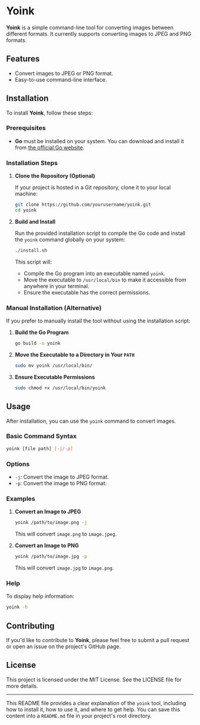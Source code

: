 # Yoink

**Yoink** is a simple command-line tool for converting images between different formats. It currently supports converting images to JPEG and PNG formats.

## Features

- Convert images to JPEG or PNG format.
- Easy-to-use command-line interface.

## Installation

To install **Yoink**, follow these steps:

### Prerequisites

- **Go** must be installed on your system. You can download and install it from [the official Go website](https://golang.org/dl/).

### Installation Steps

1. **Clone the Repository (Optional)**

   If your project is hosted in a Git repository, clone it to your local machine:

   ```bash
   git clone https://github.com/yourusername/yoink.git
   cd yoink
   ```

2. **Build and Install**

   Run the provided installation script to compile the Go code and install the `yoink` command globally on your system:

   ```bash
   ./install.sh
   ```

   This script will:

   - Compile the Go program into an executable named `yoink`.
   - Move the executable to `/usr/local/bin` to make it accessible from anywhere in your terminal.
   - Ensure the executable has the correct permissions.

### Manual Installation (Alternative)

If you prefer to manually install the tool without using the installation script:

1. **Build the Go Program**

   ```bash
   go build -o yoink
   ```

2. **Move the Executable to a Directory in Your `PATH`**

   ```bash
   sudo mv yoink /usr/local/bin/
   ```

3. **Ensure Executable Permissions**

   ```bash
   sudo chmod +x /usr/local/bin/yoink
   ```

## Usage

After installation, you can use the `yoink` command to convert images.

### Basic Command Syntax

```bash
yoink [file path] [-j/-p]
```

### Options

- `-j`: Convert the image to JPEG format.
- `-p`: Convert the image to PNG format.

### Examples

1. **Convert an Image to JPEG**

   ```bash
   yoink /path/to/image.png -j
   ```

   This will convert `image.png` to `image.jpeg`.

2. **Convert an Image to PNG**

   ```bash
   yoink /path/to/image.jpg -p
   ```

   This will convert `image.jpg` to `image.png`.

### Help

To display help information:

```bash
yoink -h
```

## Contributing

If you'd like to contribute to **Yoink**, please feel free to submit a pull request or open an issue on the project's GitHub page.

## License

This project is licensed under the MIT License. See the LICENSE file for more details.

---

This README file provides a clear explanation of the `yoink` tool, including how to install it, how to use it, and where to get help. You can save this content into a `README.md` file in your project's root directory.
